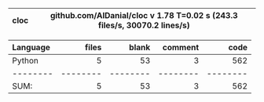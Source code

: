 cloc|github.com/AlDanial/cloc v 1.78  T=0.02 s (243.3 files/s, 30070.2 lines/s)
--- | ---

Language|files|blank|comment|code
:-------|-------:|-------:|-------:|-------:
Python|5|53|3|562
--------|--------|--------|--------|--------
SUM:|5|53|3|562
